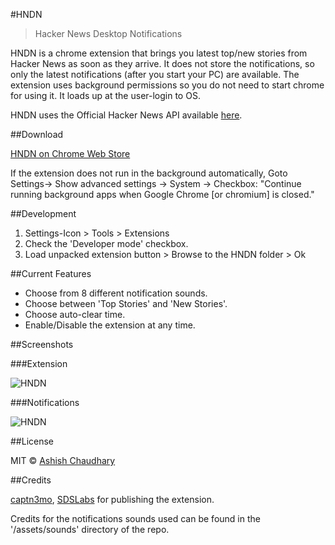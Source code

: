 ﻿#HNDN

>Hacker News Desktop Notifications

HNDN is a chrome extension that brings you latest top/new stories from Hacker News as soon as they arrive. It does not store the notifications, so only the latest notifications (after you start your PC) are available. The extension uses background permissions so you do not need to start chrome for using it. It loads up at the user-login to OS.

HNDN uses the Official Hacker News API available [here](https://github.com/HackerNews/API).

##Download

[HNDN on Chrome Web Store](https://chrome.google.com/webstore/detail/hndn/hkfhkpdkpjnbijpgfndjdghboghcplnc)

If the extension does not run in the background automatically, Goto Settings-> Show advanced settings -> System -> Checkbox: "Continue running background apps when Google Chrome [or chromium] is closed."

##Development

1. Settings-Icon > Tools > Extensions
2. Check the 'Developer mode' checkbox.
3. Load unpacked extension button > Browse to the HNDN folder > Ok

##Current Features

* Choose from 8 different notification sounds.
* Choose between 'Top Stories' and 'New Stories'.
* Choose auto-clear time.
* Enable/Disable the extension at any time.

##Screenshots

###Extension

![HNDN](http://i.imgur.com/3d4x1vy.png)

###Notifications

![HNDN](http://i.imgur.com/l5u9Nt8.png)

##License

MIT © [Ashish Chaudhary](https://github.com/yankee101)

##Credits

[captn3mo](https://github.com/captn3m0), [SDSLabs](https://github.com/sdslabs) for publishing the extension.

Credits for the notifications sounds used can be found in the '/assets/sounds' directory of the repo.
